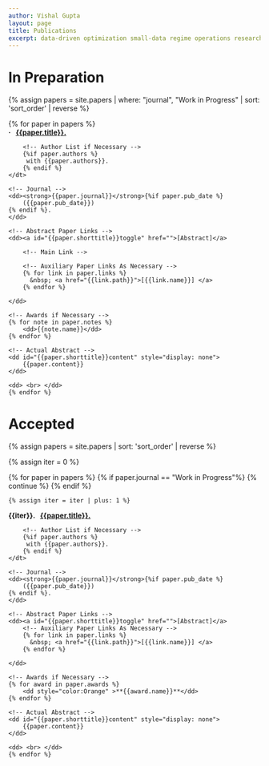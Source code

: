 ```yaml
---
author: Vishal Gupta
layout: page
title: Publications
excerpt: data-driven optimization small-data regime operations research robust uncertainty decision-making scarce data
---
```

# In Preparation
{% assign papers = site.papers | where: "journal", "Work in Progress" | sort: 'sort_order'  | reverse %}
 <dl>{% for paper in papers %}
   <dt><strong>&middot; &nbsp;  
		<a href="{{paper.pdf_path}}"> 
   		{{paper.title}}. </a> </strong>
   		
	   	<!-- Author List if Necessary -->
	 	{%if paper.authors %}
	 	 with {{paper.authors}}.
	 	{% endif %}    		
 	</dt>

 	<!-- Journal -->
 	<dd><strong>{{paper.journal}}</strong>{%if paper.pub_date %}
 		({{paper.pub_date}})
 	{% endif %}.
 	</dd>

 	<!-- Abstract Paper Links -->
 	<dd><a id="{{paper.shorttitle}}toggle" href="">[Abstract]</a>
		
		<!-- Main Link --> 		
<!-- 		&nbsp; <a href="{{site.baseurl}}/Papers/{{paper.pdf_path}}">
   		[PDF] </a>
 -->
 		<!-- Auxiliary Paper Links As Necessary -->
 		{% for link in paper.links %}
 		  &nbsp; <a href="{{link.path}}">[{{link.name}}] </a>
 		{% endfor %}

 	</dd>

 	<!-- Awards if Necessary -->
 	{% for note in paper.notes %}
 		<dd>{{note.name}}</dd>
 	{% endfor %}

 	<!-- Actual Abstract -->
 	<dd id="{{paper.shorttitle}}content" style="display: none">
 		{{paper.content}}
 	</dd>

 	<dd> <br> </dd>
 	{% endfor %}
 </dl>



# Accepted
{% assign papers = site.papers | sort: 'sort_order'  | reverse %}

{% assign iter = 0 %}
 <dl>{% for paper in papers %}
   {% if paper.journal == "Work in Progress"%}
   	{% continue %}
   {% endif %}

	{% assign iter = iter | plus: 1 %}
   <dt><strong>{{iter}}. &nbsp;  
		<a href="{{site.baseurl}}/Papers/{{paper.pdf_path}}"> 
   		{{paper.title}}. </a> </strong>
   		
	   	<!-- Author List if Necessary -->
	 	{%if paper.authors %}
	 	 with {{paper.authors}}.
	 	{% endif %}    		
 	</dt>

 	<!-- Journal -->
 	<dd><strong>{{paper.journal}}</strong>{%if paper.pub_date %}
 		({{paper.pub_date}})
 	{% endif %}.
 	</dd>

 	<!-- Abstract Paper Links -->
 	<dd><a id="{{paper.shorttitle}}toggle" href="">[Abstract]</a>
 		<!-- Auxiliary Paper Links As Necessary -->
 		{% for link in paper.links %}
 		  &nbsp; <a href="{{link.path}}">[{{link.name}}] </a>
 		{% endfor %}

 	</dd>

 	<!-- Awards if Necessary -->
 	{% for award in paper.awards %}
		<dd style="color:Orange" >**{{award.name}}**</dd>
 	{% endfor %}

 	<!-- Actual Abstract -->
 	<dd id="{{paper.shorttitle}}content" style="display: none">
 		{{paper.content}}
 	</dd>

 	<dd> <br> </dd>
 	{% endfor %}
 </dl>



<!-- Javascript to make the abstracts work -->
<script src="//code.jquery.com/jquery-1.11.2.min.js"></script>
<script src="//code.jquery.com/jquery-migrate-1.2.1.min.js"></script>
<script src="https://cdn.mathjax.org/mathjax/latest/MathJax.js?config=TeX-AMS-MML_HTMLorMML"></script>

<script>
 {% for paper in site.papers %}
  $("#{{paper.shorttitle}}toggle").click( function() { $("#{{paper.shorttitle}}content").toggle(); return false; });
 {% endfor %}
</script>

